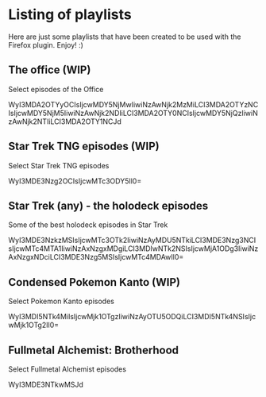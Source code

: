 # Listing of playlists

Here are just some playlists that have been created to be used with the Firefox plugin. Enjoy! :)


## The office (WIP)

Select episodes of the Office

WyI3MDA2OTYyOCIsIjcwMDY5NjMwIiwiNzAwNjk2MzMiLCI3MDA2OTYzNCIsIjcwMDY5NjM5IiwiNzAwNjk2NDIiLCI3MDA2OTY0NCIsIjcwMDY5NjQzIiwiNzAwNjk2NTIiLCI3MDA2OTY1NCJd


## Star Trek TNG episodes (WIP)

Select Star Trek TNG episodes

WyI3MDE3Nzg2OCIsIjcwMTc3ODY5Il0=


## Star Trek (any) - the holodeck episodes

Some of the best holodeck episodes in Star Trek

WyI3MDE3NzkzMSIsIjcwMTc3OTk2IiwiNzAyMDU5NTkiLCI3MDE3Nzg3NCIsIjcwMTc4MTA1IiwiNzAxNzgxMDgiLCI3MDIwNTk2NSIsIjcwMjA1ODg3IiwiNzAxNzgxNDciLCI3MDE3Nzg5MSIsIjcwMTc4MDAwIl0=


## Condensed Pokemon Kanto (WIP)

Select Pokemon Kanto episodes

WyI3MDI5NTk4MiIsIjcwMjk1OTgzIiwiNzAyOTU5ODQiLCI3MDI5NTk4NSIsIjcwMjk1OTg2Il0=


## Fullmetal Alchemist: Brotherhood

Select Fullmetal Alchemist episodes

WyI3MDE3NTkwMSJd
